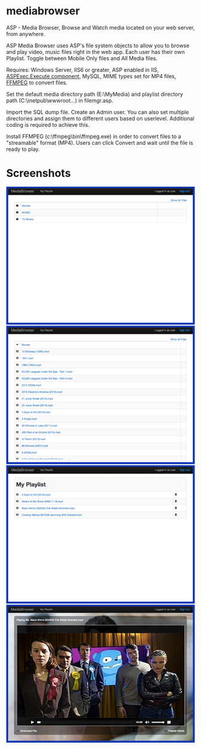 # mediabrowser
ASP - Media Browser, Browse and Watch media located on your web server, from anywhere.

ASP Media Browser uses ASP's file system objects to allow you to browse and play video, music files right in the web app. Each user has their own Playlist. Toggle between Mobile Only files and All Media files. 

Requires: Windows Server, IIS6 or greater, ASP enabled in IIS, <a href="http://www.4guysfromrolla.com/webtech/072199-2.shtml">ASPExec.Execute component</a>, MySQL, MIME types set for MP4 files, <a href="https://www.ffmpeg.org/download.html">FFMPEG</a> to convert files. 

Set the default media directory path (E:\MyMedia\) and playlist directory path (C:\inetpub\wwwroot\...) in filemgr.asp.

Import the SQL dump file.
Create an Admin user. 
You can also set multiple directories and assign them to different users based on userlevel. Additional coding is required to achieve this.

Install FFMPEG (c:\ffmpeg\bin\ffmpeg.exe) in order to convert files to a "streamable" format (MP4). Users can click Convert and wait until the file is ready to play.

# Screenshots
![screenshot01](https://github.com/teklynk/mediabrowser/blob/master/mediabrowser_01.png)
![screenshot02](https://github.com/teklynk/mediabrowser/blob/master/mediabrowser_02.png)
![screenshot03](https://github.com/teklynk/mediabrowser/blob/master/mediabrowser_03.png)
![screenshot04](https://github.com/teklynk/mediabrowser/blob/master/mediabrowser_04.png)

